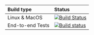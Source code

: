 
| Build type       | Status |
| :------------    | :----- |
| Linux & MacOS    | [![Build Status](https://travis-ci.org/demonchild2112/travis-test.svg?branch=master)](https://travis-ci.org/demonchild2112/travis-test) |
| End-to-end Tests | [![Build status](https://ci.appveyor.com/api/projects/status/41tcxfr6hd4gbt78?svg=true)](https://ci.appveyor.com/project/demonchild2112/grr-1r2v0) |
